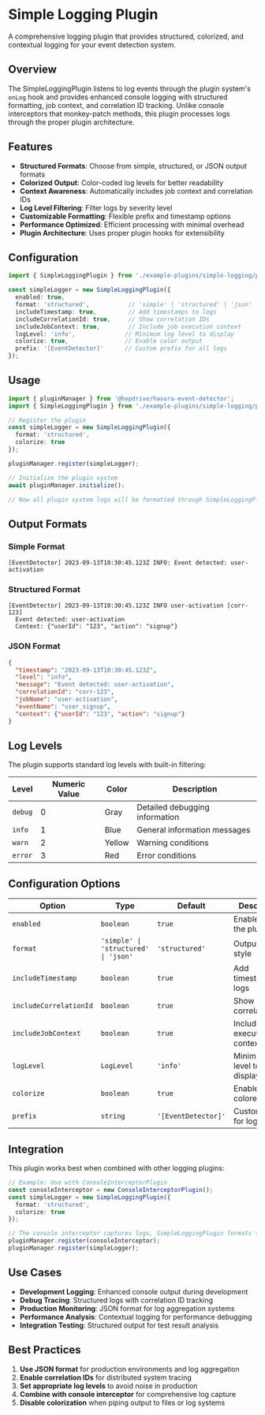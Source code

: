 # Simple Logging Plugin

A comprehensive logging plugin that provides structured, colorized, and contextual logging for your event detection system.

## Overview

The SimpleLoggingPlugin listens to log events through the plugin system's `onLog` hook and provides enhanced console logging with structured formatting, job context, and correlation ID tracking. Unlike console interceptors that monkey-patch methods, this plugin processes logs through the proper plugin architecture.

## Features

- **Structured Formats**: Choose from simple, structured, or JSON output formats
- **Colorized Output**: Color-coded log levels for better readability
- **Context Awareness**: Automatically includes job context and correlation IDs
- **Log Level Filtering**: Filter logs by severity level
- **Customizable Formatting**: Flexible prefix and timestamp options
- **Performance Optimized**: Efficient processing with minimal overhead
- **Plugin Architecture**: Uses proper plugin hooks for extensibility

## Configuration

```typescript
import { SimpleLoggingPlugin } from './example-plugins/simple-logging/plugin.js';

const simpleLogger = new SimpleLoggingPlugin({
  enabled: true,
  format: 'structured',           // 'simple' | 'structured' | 'json'
  includeTimestamp: true,         // Add timestamps to logs
  includeCorrelationId: true,     // Show correlation IDs
  includeJobContext: true,        // Include job execution context
  logLevel: 'info',              // Minimum log level to display
  colorize: true,                // Enable color output
  prefix: '[EventDetector]'      // Custom prefix for all logs
});
```

## Usage

```typescript
import { pluginManager } from '@hopdrive/hasura-event-detector';
import { SimpleLoggingPlugin } from './example-plugins/simple-logging/plugin.js';

// Register the plugin
const simpleLogger = new SimpleLoggingPlugin({
  format: 'structured',
  colorize: true
});

pluginManager.register(simpleLogger);

// Initialize the plugin system
await pluginManager.initialize();

// Now all plugin system logs will be formatted through SimpleLoggingPlugin
```

## Output Formats

### Simple Format
```
[EventDetector] 2023-09-13T10:30:45.123Z INFO: Event detected: user-activation
```

### Structured Format
```
[EventDetector] 2023-09-13T10:30:45.123Z INFO user-activation [corr-123]
  Event detected: user-activation
  Context: {"userId": "123", "action": "signup"}
```

### JSON Format
```json
{
  "timestamp": "2023-09-13T10:30:45.123Z",
  "level": "info",
  "message": "Event detected: user-activation",
  "correlationId": "corr-123",
  "jobName": "user-activation",
  "eventName": "user_signup",
  "context": {"userId": "123", "action": "signup"}
}
```

## Log Levels

The plugin supports standard log levels with built-in filtering:

| Level | Numeric Value | Color | Description |
|-------|---------------|-------|-------------|
| `debug` | 0 | Gray | Detailed debugging information |
| `info` | 1 | Blue | General information messages |
| `warn` | 2 | Yellow | Warning conditions |
| `error` | 3 | Red | Error conditions |

## Configuration Options

| Option | Type | Default | Description |
|--------|------|---------|-------------|
| `enabled` | `boolean` | `true` | Enable/disable the plugin |
| `format` | `'simple' \| 'structured' \| 'json'` | `'structured'` | Output format style |
| `includeTimestamp` | `boolean` | `true` | Add timestamps to logs |
| `includeCorrelationId` | `boolean` | `true` | Show correlation IDs |
| `includeJobContext` | `boolean` | `true` | Include job execution context |
| `logLevel` | `LogLevel` | `'info'` | Minimum log level to display |
| `colorize` | `boolean` | `true` | Enable colored output |
| `prefix` | `string` | `'[EventDetector]'` | Custom prefix for logs |

## Integration

This plugin works best when combined with other logging plugins:

```typescript
// Example: Use with ConsoleInterceptorPlugin
const consoleInterceptor = new ConsoleInterceptorPlugin();
const simpleLogger = new SimpleLoggingPlugin({
  format: 'structured',
  colorize: true
});

// The console interceptor captures logs, SimpleLoggingPlugin formats them
pluginManager.register(consoleInterceptor);
pluginManager.register(simpleLogger);
```

## Use Cases

- **Development Logging**: Enhanced console output during development
- **Debug Tracing**: Structured logs with correlation ID tracking
- **Production Monitoring**: JSON format for log aggregation systems
- **Performance Analysis**: Contextual logging for performance debugging
- **Integration Testing**: Structured output for test result analysis

## Best Practices

1. **Use JSON format** for production environments and log aggregation
2. **Enable correlation IDs** for distributed system tracing
3. **Set appropriate log levels** to avoid noise in production
4. **Combine with console interceptor** for comprehensive log capture
5. **Disable colorization** when piping output to files or log systems